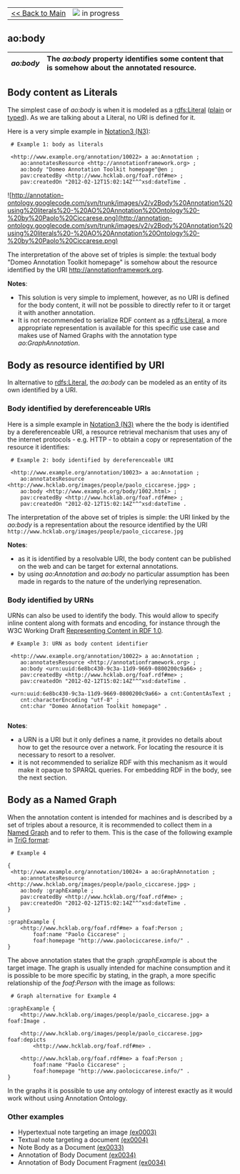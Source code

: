 <table width='100%'>
<tr>
<td>
<a href='v2Main.md'>&lt;&lt; Back to Main</a>
</td>
<td align='right'>
<img src='http://annotation-ontology.googlecode.com/svn/trunk/images/misc/in_progress.gif' /> in progress<br>
</td>
</tr>
</table>

## ao:body ##

| _**ao:body**_ | The _ao:body_ property identifies some content that is somehow about the annotated resource. |
|:--------------|:---------------------------------------------------------------------------------------------|

## Body content as Literals ##

The simplest case of _ao:body_ is when it is modeled as a [rdfs:Literal](http://www.w3.org/TR/rdf-schema/#ch_literal) ([plain](http://www.w3.org/TR/2004/REC-rdf-concepts-20040210/#dfn-plain-literal) or [typed](http://www.w3.org/TR/2004/REC-rdf-concepts-20040210/#dfn-typed-literal)). As we are talking about a Literal, no URI is defined for it.

Here is a very simple example in [Notation3 (N3)](http://www.w3.org/TeamSubmission/n3/):

```
 # Example 1: body as literals

 <http://www.example.org/annotation/10022> a ao:Annotation ;
    ao:annotatesResource <http://annotationframework.org> ;
    ao:body "Domeo Annotation Toolkit homepage"@en ;
    pav:createdBy <http://www.hcklab.org/foaf.rdf#me> ;
    pav:createdOn "2012-02-12T15:02:14Z"^^xsd:dateTime .
```
![http://annotation-ontology.googlecode.com/svn/trunk/images/v2/v2Body%20Annotation%20using%20literals%20-%20AO%20Annotation%20Ontology%20-%20by%20Paolo%20Ciccarese.png](http://annotation-ontology.googlecode.com/svn/trunk/images/v2/v2Body%20Annotation%20using%20literals%20-%20AO%20Annotation%20Ontology%20-%20by%20Paolo%20Ciccarese.png)<br />

The interpretation of the above set of triples is simple: the textual body "Domeo Annotation Toolkit homepage" is somehow about the resource identified by the URI http://annotationframework.org.

**Notes**:
  * This solution is very simple to implement, however, as no URI is defined for the body content, it will not be possible to directly refer to it or target it with another annotation.
  * It is not recommended to serialize RDF content as a [rdfs:Literal](http://www.w3.org/TR/rdf-schema/#ch_literal), a more appropriate representation is available for this specific use case and makes use of Named Graphs with the annotation type _ao:GraphAnnotation_.

## Body as resource identified by URI ##

In alternative to [rdfs:Literal](http://www.w3.org/TR/rdf-schema/#ch_literal), the _ao:body_ can be modeled as an entity of its own identified by a URI.

### Body identified by dereferenceable URIs ###

Here is a simple example in [Notation3 (N3)](http://www.w3.org/TeamSubmission/n3/) where the the body is identified by a dereferenceable URI, a resource retrieval mechanism that uses any of the internet protocols - e.g. HTTP -  to obtain a copy or representation of the resource it identifies:

```
 # Example 2: body identified by dereferenceable URI

 <http://www.example.org/annotation/10023> a ao:Annotation ;
    ao:annotatesResource <http://www.hcklab.org/images/people/paolo_ciccarese.jpg> ;
    ao:body <http://www.example.org/body/1002.html> ;
    pav:createdBy <http://www.hcklab.org/foaf.rdf#me> ;
    pav:createdOn "2012-02-12T15:02:14Z"^^xsd:dateTime .
```

The interpretation of the above set of triples is simple: the URI linked by the _ao:body_ is a representation about the resource identified by the URI `http://www.hcklab.org/images/people/paolo_ciccarese.jpg`

**Notes**:
  * as it is identified by a resolvable URI, the body content can be published on the web and can be target for external annotations.
  * by using _ao:Annotation_ and _ao:body_ no particular assumption has been made in regards to the nature of the underlying represenation.

### Body identified by URNs ###

URNs can also be used to identify the body. This would allow to specify inline content along with formats and encoding, for instance through the W3C Working Draft [Representing Content in RDF 1.0](http://www.w3.org/TR/Content-in-RDF10/).

```
 # Example 3: URN as body content identifier

 <http://www.example.org/annotation/10022> a ao:Annotation ;
    ao:annotatesResource <http://annotationframework.org> ;
    ao:body <urn:uuid:6e8bc430-9c3a-11d9-9669-0800200c9a66> ;
    pav:createdBy <http://www.hcklab.org/foaf.rdf#me> ;
    pav:createdOn "2012-02-12T15:02:14Z"^^xsd:dateTime .

 <urn:uuid:6e8bc430-9c3a-11d9-9669-0800200c9a66> a cnt:ContentAsText ;
    cnt:characterEncoding "utf-8" ;
    cnt:char "Domeo Annotation Toolkit homepage" .
    
```

**Notes**:
  * a URN is a URI but it only defines a name, it provides no details about how to get the resource over a network. For locating the resource it is necessary to resort to a resolver.
  * it is not recommended to serialize RDF with this mechanism as it would make it opaque to SPARQL queries. For embedding RDF in the body, see the next section.

## Body as a Named Graph ##

When the annotation content is intended for machines and is described by a set of triples about a resource, it is recommended to collect them in a [Named Graph](http://www.w3.org/2004/03/trix/) and to refer to them. This is the case of the following example in [TriG format](http://www4.wiwiss.fu-berlin.de/bizer/trig/):

```
 # Example 4

{
 <http://www.example.org/annotation/10024> a ao:GraphAnnotation ;
    ao:annotatesResource <http://www.hcklab.org/images/people/paolo_ciccarese.jpg> ;
    ao:body :graphExample ;
    pav:createdBy <http://www.hcklab.org/foaf.rdf#me> ;
    pav:createdOn "2012-02-12T15:02:14Z"^^xsd:dateTime .
}

:graphExample {
    <http://www.hcklab.org/foaf.rdf#me> a foaf:Person ;
        foaf:name "Paolo Ciccarese" ;
        foaf:homepage "http://www.paolociccarese.info/" .
}

```

The above annotation states that the graph _:graphExample_ is about the target image. The graph is usually intended for machine consumption and it is possible to be more specific by stating, in the graph, a more specific relationship of the _foaf:Person_ with the image as follows:

```
 # Graph alternative for Example 4 

:graphExample {
    <http://www.hcklab.org/images/people/paolo_ciccarese.jpg> a foaf:Image .

    <http://www.hcklab.org/images/people/paolo_ciccarese.jpg> foaf:depicts 
        <http://www.hcklab.org/foaf.rdf#me> .

    <http://www.hcklab.org/foaf.rdf#me> a foaf:Person ;
        foaf:name "Paolo Ciccarese" ;
        foaf:homepage "http://www.paolociccarese.info/" .
}

```

In the graphs it is possible to use any ontology of interest exactly as it would work without using Annotation Ontology.

### Other examples ###

  * Hypertextual note targeting an image [(ex0003)](v2Ex0003NoteOnImage.md)
  * Textual note targeting a document [(ex0004)](v2Ex0004NoteOnDocument.md)
  * Note Body as a Document [(ex0033)](v2Ex0033DocumentNoteOnDocument.md)
  * Annotation of Body Document [(ex0034)](v2Ex0034DocumentNoteOnDocument.md)
  * Annotation of Body Document Fragment [(ex0034)](v2Ex0034DocumentNoteOnDocument.md)